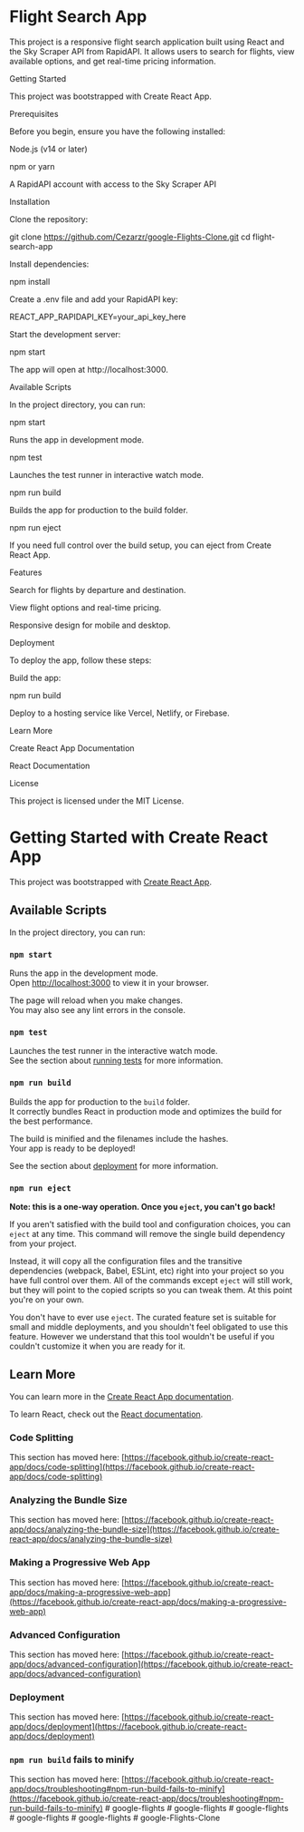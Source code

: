 # Flight Search App

This project is a responsive flight search application built using React and the Sky Scraper API from RapidAPI. It allows users to search for flights, view available options, and get real-time pricing information.

Getting Started

This project was bootstrapped with Create React App.

Prerequisites

Before you begin, ensure you have the following installed:

Node.js (v14 or later)

npm or yarn

A RapidAPI account with access to the Sky Scraper API

Installation

Clone the repository:

git clone https://github.com/Cezarzr/google-Flights-Clone.git
cd flight-search-app

Install dependencies:

npm install

Create a .env file and add your RapidAPI key:

REACT_APP_RAPIDAPI_KEY=your_api_key_here

Start the development server:

npm start

The app will open at http://localhost:3000.

Available Scripts

In the project directory, you can run:

npm start

Runs the app in development mode.

npm test

Launches the test runner in interactive watch mode.

npm run build

Builds the app for production to the build folder.

npm run eject

If you need full control over the build setup, you can eject from Create React App.

Features

Search for flights by departure and destination.

View flight options and real-time pricing.

Responsive design for mobile and desktop.

Deployment

To deploy the app, follow these steps:

Build the app:

npm run build

Deploy to a hosting service like Vercel, Netlify, or Firebase.

Learn More

Create React App Documentation

React Documentation

License

This project is licensed under the MIT License.


# Getting Started with Create React App

This project was bootstrapped with [Create React App](https://github.com/facebook/create-react-app).

## Available Scripts

In the project directory, you can run:

### `npm start`

Runs the app in the development mode.\
Open [http://localhost:3000](http://localhost:3000) to view it in your browser.

The page will reload when you make changes.\
You may also see any lint errors in the console.

### `npm test`

Launches the test runner in the interactive watch mode.\
See the section about [running tests](https://facebook.github.io/create-react-app/docs/running-tests) for more information.

### `npm run build`

Builds the app for production to the `build` folder.\
It correctly bundles React in production mode and optimizes the build for the best performance.

The build is minified and the filenames include the hashes.\
Your app is ready to be deployed!

See the section about [deployment](https://facebook.github.io/create-react-app/docs/deployment) for more information.

### `npm run eject`

**Note: this is a one-way operation. Once you `eject`, you can't go back!**

If you aren't satisfied with the build tool and configuration choices, you can `eject` at any time. This command will remove the single build dependency from your project.

Instead, it will copy all the configuration files and the transitive dependencies (webpack, Babel, ESLint, etc) right into your project so you have full control over them. All of the commands except `eject` will still work, but they will point to the copied scripts so you can tweak them. At this point you're on your own.

You don't have to ever use `eject`. The curated feature set is suitable for small and middle deployments, and you shouldn't feel obligated to use this feature. However we understand that this tool wouldn't be useful if you couldn't customize it when you are ready for it.

## Learn More

You can learn more in the [Create React App documentation](https://facebook.github.io/create-react-app/docs/getting-started).

To learn React, check out the [React documentation](https://reactjs.org/).

### Code Splitting

This section has moved here: [https://facebook.github.io/create-react-app/docs/code-splitting](https://facebook.github.io/create-react-app/docs/code-splitting)

### Analyzing the Bundle Size

This section has moved here: [https://facebook.github.io/create-react-app/docs/analyzing-the-bundle-size](https://facebook.github.io/create-react-app/docs/analyzing-the-bundle-size)

### Making a Progressive Web App

This section has moved here: [https://facebook.github.io/create-react-app/docs/making-a-progressive-web-app](https://facebook.github.io/create-react-app/docs/making-a-progressive-web-app)

### Advanced Configuration

This section has moved here: [https://facebook.github.io/create-react-app/docs/advanced-configuration](https://facebook.github.io/create-react-app/docs/advanced-configuration)

### Deployment

This section has moved here: [https://facebook.github.io/create-react-app/docs/deployment](https://facebook.github.io/create-react-app/docs/deployment)

### `npm run build` fails to minify

This section has moved here: [https://facebook.github.io/create-react-app/docs/troubleshooting#npm-run-build-fails-to-minify](https://facebook.github.io/create-react-app/docs/troubleshooting#npm-run-build-fails-to-minify)
#   g o o g l e - f l i g h t s 
 
 #   g o o g l e - f l i g h t s 
 
 #   g o o g l e - f l i g h t s 
 
 #   g o o g l e - f l i g h t s 
 
 #   g o o g l e - f l i g h t s 
 
 #   g o o g l e - F l i g h t s - C l o n e 
 
 